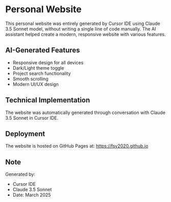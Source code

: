# Personal Website

This personal website was entirely generated by Cursor IDE using Claude 3.5 Sonnet model, without writing a single line of code manually. The AI assistant helped create a modern, responsive website with various features.

## AI-Generated Features

- Responsive design for all devices
- Dark/Light theme toggle
- Project search functionality
- Smooth scrolling
- Modern UI/UX design

## Technical Implementation

The website was automatically generated through conversation with Claude 3.5 Sonnet in Cursor IDE.

## Deployment

The website is hosted on GitHub Pages at: https://fsy2020.github.io

## Note

Generated by:
- Cursor IDE
- Claude 3.5 Sonnet
- Date: March 2025 